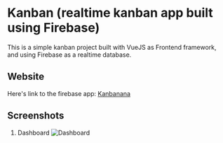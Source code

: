 # Kanban (realtime kanban app built using Firebase)

This is a simple kanban project built with VueJS as Frontend framework, and using Firebase as a realtime database.

## Website
Here's link to the firebase app: [Kanbanana](https://kanbanana-c2410.firebaseapp.com/)

## Screenshots
1. Dashboard
![Dashboard](https://i.ibb.co/DYDX9BJ/Screen-Shot-2020-11-11-at-12-50-04.png)
